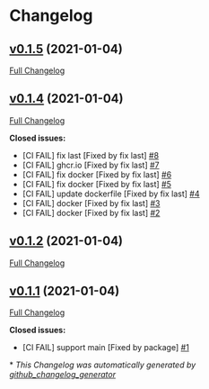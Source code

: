 # Changelog

## [v0.1.5](https://github.com/clszzyh/elixir_bot/tree/v0.1.5) (2021-01-04)

[Full Changelog](https://github.com/clszzyh/elixir_bot/compare/v0.1.4...v0.1.5)

## [v0.1.4](https://github.com/clszzyh/elixir_bot/tree/v0.1.4) (2021-01-04)

[Full Changelog](https://github.com/clszzyh/elixir_bot/compare/v0.1.2...v0.1.4)

**Closed issues:**

- \[CI FAIL\] fix last \[Fixed by fix last\] [\#8](https://github.com/clszzyh/elixir_bot/issues/8)
- \[CI FAIL\] ghcr.io \[Fixed by fix last\] [\#7](https://github.com/clszzyh/elixir_bot/issues/7)
- \[CI FAIL\] fix docker \[Fixed by fix last\] [\#6](https://github.com/clszzyh/elixir_bot/issues/6)
- \[CI FAIL\] fix docker \[Fixed by fix last\] [\#5](https://github.com/clszzyh/elixir_bot/issues/5)
- \[CI FAIL\] update dockerfile \[Fixed by fix last\] [\#4](https://github.com/clszzyh/elixir_bot/issues/4)
- \[CI FAIL\] docker \[Fixed by fix last\] [\#3](https://github.com/clszzyh/elixir_bot/issues/3)
- \[CI FAIL\] docker \[Fixed by fix last\] [\#2](https://github.com/clszzyh/elixir_bot/issues/2)

## [v0.1.2](https://github.com/clszzyh/elixir_bot/tree/v0.1.2) (2021-01-04)

[Full Changelog](https://github.com/clszzyh/elixir_bot/compare/v0.1.1...v0.1.2)

## [v0.1.1](https://github.com/clszzyh/elixir_bot/tree/v0.1.1) (2021-01-04)

[Full Changelog](https://github.com/clszzyh/elixir_bot/compare/a2b8f675b73a2d656e2f1858a2be7f95fc303d29...v0.1.1)

**Closed issues:**

- \[CI FAIL\] support main \[Fixed by package\] [\#1](https://github.com/clszzyh/elixir_bot/issues/1)



\* *This Changelog was automatically generated by [github_changelog_generator](https://github.com/github-changelog-generator/github-changelog-generator)*

